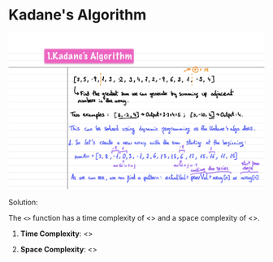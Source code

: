 # Kadane's Algorithm

![Kadane's Algorithm](https://github.com/aaronespasa/competitive-programming/blob/main/FamousAlgo/001.Kadane-Algo/001.png)

Solution:

The `<>` function has a time complexity of <> and a space complexity of <>.

1. **Time Complexity**: <>

2. **Space Complexity**: <>